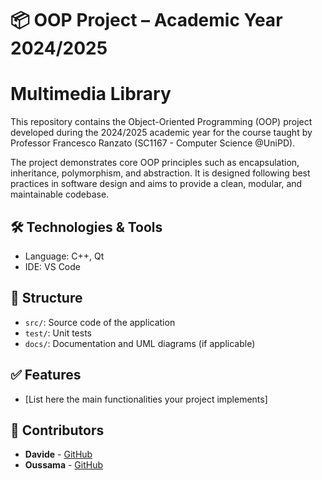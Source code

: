 # 📦 OOP Project – Academic Year 2024/2025

# Multimedia Library

This repository contains the Object-Oriented Programming (OOP) project developed during the 2024/2025 academic year for the course taught by Professor Francesco Ranzato (SC1167 - Computer Science @UniPD).

The project demonstrates core OOP principles such as encapsulation, inheritance, polymorphism, and abstraction. It is designed following best practices in software design and aims to provide a clean, modular, and maintainable codebase.

## 🛠️ Technologies & Tools

- Language: C++, Qt
- IDE: VS Code

## 📁 Structure

- `src/`: Source code of the application  
- `test/`: Unit tests  
- `docs/`: Documentation and UML diagrams (if applicable)

## ✅ Features

- [List here the main functionalities your project implements]

## 🤝 Contributors

- **Davide** - [GitHub](https://github.com/DavideColabove)
- **Oussama** - [GitHub](https://github.com/m4hd1-exe)
